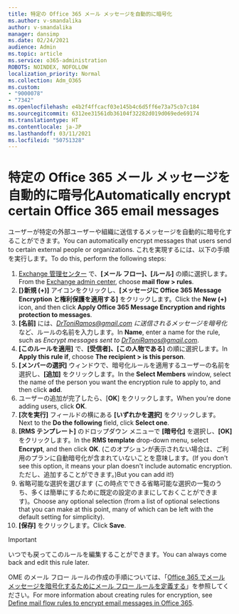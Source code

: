 ```yaml
---
title: 特定の Office 365 メール メッセージを自動的に暗号化
ms.author: v-smandalika
author: v-smandalika
manager: dansimp
ms.date: 02/24/2021
audience: Admin
ms.topic: article
ms.service: o365-administration
ROBOTS: NOINDEX, NOFOLLOW
localization_priority: Normal
ms.collection: Adm_O365
ms.custom:
- "9000078"
- "7342"
ms.openlocfilehash: e4b2f4ffcacf03e145b4c6d5ff6e73a75cb7c184
ms.sourcegitcommit: 6312ee31561db36104f32282d019d069ede69174
ms.translationtype: HT
ms.contentlocale: ja-JP
ms.lasthandoff: 03/11/2021
ms.locfileid: "50751328"
---
```

# <a name="automatically-encrypt-certain-office-365-email-messages"></a><span data-ttu-id="7dcca-102">特定の Office 365 メール メッセージを自動的に暗号化</span><span class="sxs-lookup"><span data-stu-id="7dcca-102">Automatically encrypt certain Office 365 email messages</span></span>

<span data-ttu-id="7dcca-103">ユーザーが特定の外部ユーザーや組織に送信するメッセージを自動的に暗号化することができます。</span><span class="sxs-lookup"><span data-stu-id="7dcca-103">You can automatically encrypt messages that users send to certain external people or organizations.</span></span> <span data-ttu-id="7dcca-104">これを実現するには、以下の手順を実行します。</span><span class="sxs-lookup"><span data-stu-id="7dcca-104">To do this, perform the following steps:</span></span>

1. <span data-ttu-id="7dcca-105">[Exchange 管理センター](https://outlook.office365.com/ecp/) で、**[メール フロー]、[ルール]** の順に選択します。</span><span class="sxs-lookup"><span data-stu-id="7dcca-105">From the [Exchange admin center](https://outlook.office365.com/ecp/), choose **mail flow > rules**.</span></span> 
2. <span data-ttu-id="7dcca-106">**[}新規 (+)]** アイコンをクリックし、**[メッセージに Office 365 Message Encryption と権利保護を適用する]** をクリックします。</span><span class="sxs-lookup"><span data-stu-id="7dcca-106">Click the **New (+)** icon, and then click **Apply Office 365 Message Encryption and rights protection to messages**.</span></span>
3. <span data-ttu-id="7dcca-107">**[名前]** には、*DrToniRamos@gmail.com に送信されるメッセージを暗号化* など、ルールの名前を入力します。</span><span class="sxs-lookup"><span data-stu-id="7dcca-107">In **Name**, enter a name for the rule, such as *Encrypt messages sent to DrToniRamos@gmail.com*.</span></span>
4. <span data-ttu-id="7dcca-108">**[このルールを適用]** で、**[受信者]、[この人物である]** の順に選択します。</span><span class="sxs-lookup"><span data-stu-id="7dcca-108">In **Apply this rule if**, choose **The recipient > is this person**.</span></span> 
5. <span data-ttu-id="7dcca-109">**[メンバーの選択]** ウィンドウで、暗号化ルールを適用するユーザーの名前を選択し、**[追加]** をクリックします。</span><span class="sxs-lookup"><span data-stu-id="7dcca-109">In the **Select Members** window, select the name of the person you want the encryption rule to apply to, and then click **add**.</span></span> 
6. <span data-ttu-id="7dcca-110">ユーザーの追加が完了したら、[**OK**] をクリックします。</span><span class="sxs-lookup"><span data-stu-id="7dcca-110">When you're done adding users, click **OK**.</span></span>
7. <span data-ttu-id="7dcca-111">**[次を実行]** フィールドの横にある **[いずれかを選択]** をクリックします。</span><span class="sxs-lookup"><span data-stu-id="7dcca-111">Next to the **Do the following** field, click **Select one**.</span></span> 
8. <span data-ttu-id="7dcca-112">**[RMS テンプレート]** のドロップダウン メニューで **[暗号化]** を選択し、**[OK]** をクリックします。</span><span class="sxs-lookup"><span data-stu-id="7dcca-112">In the **RMS template** drop-down menu, select **Encrypt**, and then click **OK**.</span></span> <span data-ttu-id="7dcca-113">(このオプションが表示されない場合は、ご利用のプランに自動暗号化が含まれていないことを意味します。</span><span class="sxs-lookup"><span data-stu-id="7dcca-113">(If you don't see this option, it means your plan doesn't include automatic encryption.</span></span> <span data-ttu-id="7dcca-114">ただし、追加することができます。)</span><span class="sxs-lookup"><span data-stu-id="7dcca-114">But you can add it!)</span></span>
9. <span data-ttu-id="7dcca-115">省略可能な選択を選びます (この時点でできる省略可能な選択の一覧のうち、多くは簡単にするために既定の設定のままにしておくことができます)。</span><span class="sxs-lookup"><span data-stu-id="7dcca-115">Choose any optional selection (from a list of optional selections that you can make at this point, many of which can be left with the default setting for simplicity).</span></span>
10. <span data-ttu-id="7dcca-116">**[保存]** をクリックします。</span><span class="sxs-lookup"><span data-stu-id="7dcca-116">Click **Save**.</span></span>

> [!IMPORTANT]
> <span data-ttu-id="7dcca-117">いつでも戻ってこのルールを編集することができます。</span><span class="sxs-lookup"><span data-stu-id="7dcca-117">You can always come back and edit this rule later.</span></span>

<span data-ttu-id="7dcca-118">OME のメール フロー ルールの作成の手順については、「[Office 365 でメール メッセージを暗号化するためにメール フロー ルールを定義する](https://docs.microsoft.com/microsoft-365/compliance/define-mail-flow-rules-to-encrypt-email)」を参照してください。</span><span class="sxs-lookup"><span data-stu-id="7dcca-118">For more information about creating rules for encryption, see [Define mail flow rules to encrypt email messages in Office 365](https://docs.microsoft.com/microsoft-365/compliance/define-mail-flow-rules-to-encrypt-email).</span></span>

